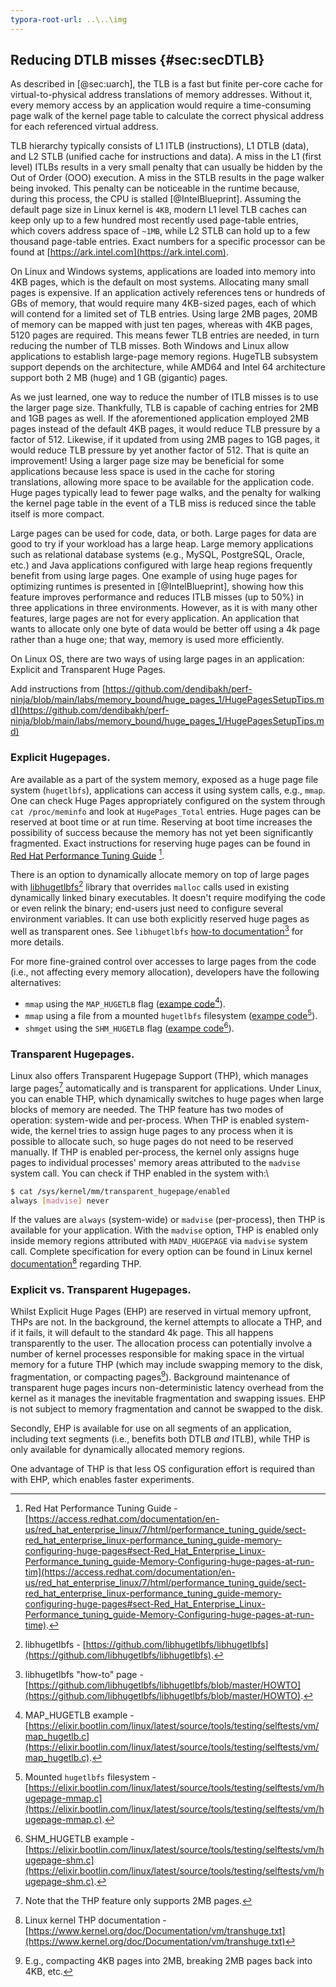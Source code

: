 ```yaml
---
typora-root-url: ..\..\img
---
```


## Reducing DTLB misses {#sec:secDTLB}

As described in [@sec:uarch], the TLB is a fast but finite per-core cache for virtual-to-physical address translations of memory addresses. Without it, every memory access by an application would require a time-consuming page walk of the kernel page table to calculate the correct physical address for each referenced virtual address. 

TLB hierarchy typically consists of L1 ITLB (instructions), L1 DTLB (data), and L2 STLB (unified cache for instructions and data). A miss in the L1 (first level) ITLBs results in a very small penalty that can usually be hidden by the Out of Order (OOO) execution. A miss in the STLB results in the page walker being invoked. This penalty can be noticeable in the runtime because, during this process, the CPU is stalled [@IntelBlueprint]. Assuming the default page size in Linux kernel is `4KB`, modern L1 level TLB caches can keep only up to a few hundred most recently used page-table entries, which covers address space of `~1MB`, while L2 STLB can hold up to a few thousand page-table entries. Exact numbers for a specific processor can be found at [https://ark.intel.com](https://ark.intel.com).

On Linux and Windows systems, applications are loaded into memory into 4KB pages, which is the default on most systems. Allocating many small pages is expensive. If an application actively references tens or hundreds of GBs of memory, that would require many 4KB-sized pages, each of which will contend for a limited set of TLB entries. Using large 2MB pages, 20MB of memory can be mapped with just ten pages, whereas with 4KB pages, 5120 pages are required. This means fewer TLB entries are needed, in turn reducing the number of TLB misses. Both Windows and Linux allow applications to establish large-page memory regions. HugeTLB subsystem support depends on the architecture, while AMD64 and Intel 64 architecture support both 2 MB (huge) and 1 GB (gigantic) pages.

As we just learned, one way to reduce the number of ITLB misses is to use the larger page size. Thankfully, TLB is capable of caching entries for 2MB and 1GB pages as well. If the aforementioned application employed 2MB pages instead of the default 4KB pages, it would reduce TLB pressure by a factor of 512. Likewise, if it updated from using 2MB pages to 1GB pages, it would reduce TLB pressure by yet another factor of 512. That is quite an improvement! Using a larger page size may be beneficial for some applications because less space is used in the cache for storing translations, allowing more space to be available for the application code. Huge pages typically lead to fewer page walks, and the penalty for walking the kernel page table in the event of a TLB miss is reduced since the table itself is more compact.

Large pages can be used for code, data, or both. Large pages for data are good to try if your workload has a large heap. Large memory applications such as relational database systems (e.g., MySQL, PostgreSQL, Oracle, etc.) and Java applications configured with large heap regions frequently benefit from using large pages. One example of using huge pages for optimizing runtimes is presented in [@IntelBlueprint], showing how this feature improves performance and reduces ITLB misses (up to 50%) in three applications in three environments. However, as it is with many other features, large pages are not for every application. An application that wants to allocate only one byte of data would be better off using a 4k page rather than a huge one; that way, memory is used more efficiently. 

On Linux OS, there are two ways of using large pages in an application: Explicit and Transparent Huge Pages.

Add instructions from [https://github.com/dendibakh/perf-ninja/blob/main/labs/memory_bound/huge_pages_1/HugePagesSetupTips.md](https://github.com/dendibakh/perf-ninja/blob/main/labs/memory_bound/huge_pages_1/HugePagesSetupTips.md)

### Explicit Hugepages.

Are available as a part of the system memory, exposed as a huge page file system (`hugetlbfs`), applications can access it using system calls, e.g., `mmap`. One can check Huge Pages appropriately configured on the system through `cat /proc/meminfo` and look at `HugePages_Total` entries. Huge pages can be reserved at boot time or at run time. Reserving at boot time increases the possibility of success because the memory has not yet been significantly fragmented. Exact instructions for reserving huge pages can be found in [Red Hat Performance Tuning Guide](https://access.redhat.com/documentation/en-us/red_hat_enterprise_linux/7/html/performance_tuning_guide/sect-red_hat_enterprise_linux-performance_tuning_guide-memory-configuring-huge-pages#sect-Red_Hat_Enterprise_Linux-Performance_tuning_guide-Memory-Configuring-huge-pages-at-run-time) [^22].

There is an option to dynamically allocate memory on top of large pages with [libhugetlbfs](https://github.com/libhugetlbfs/libhugetlbfs)[^23] library that overrides `malloc` calls used in existing dynamically linked binary executables. It doesn't require modifying the code or even relink the binary; end-users just need to configure several environment variables. It can use both explicitly reserved huge pages as well as transparent ones. See `libhugetlbfs` [how-to documentation](https://github.com/libhugetlbfs/libhugetlbfs/blob/master/HOWTO)[^24] for more details.

For more fine-grained control over accesses to large pages from the code (i.e., not affecting every memory allocation), developers have the following alternatives:

* `mmap` using the `MAP_HUGETLB` flag ([exampe code](https://elixir.bootlin.com/linux/latest/source/tools/testing/selftests/vm/map_hugetlb.c)[^25]).
* `mmap` using a file from a mounted `hugetlbfs` filesystem ([exampe code](https://elixir.bootlin.com/linux/latest/source/tools/testing/selftests/vm/hugepage-mmap.c)[^26]).
* `shmget` using the `SHM_HUGETLB` flag ([exampe code](https://elixir.bootlin.com/linux/latest/source/tools/testing/selftests/vm/hugepage-shm.c)[^27]).

### Transparent Hugepages.

Linux also offers Transparent Hugepage Support (THP), which manages large pages[^21] automatically and is transparent for applications. Under Linux, you can enable THP, which dynamically switches to huge pages when large blocks of memory are needed. The THP feature has two modes of operation: system-wide and per-process. When THP is enabled system-wide, the kernel tries to assign huge pages to any process when it is possible to allocate such, so huge pages do not need to be reserved manually. If THP is enabled per-process, the kernel only assigns huge pages to individual processes' memory areas attributed to the `madvise` system call. You can check if THP enabled in the system with:\

```bash
$ cat /sys/kernel/mm/transparent_hugepage/enabled
always [madvise] never
```

If the values are `always` (system-wide) or `madvise` (per-process), then THP is available for your application. With the `madvise` option, THP is enabled only inside memory regions attributed with `MADV_HUGEPAGE` via `madvise` system call. Complete specification for every option can be found in Linux kernel [documentation](https://www.kernel.org/doc/Documentation/vm/transhuge.txt)[^28] regarding THP.

### Explicit vs. Transparent Hugepages.

Whilst Explicit Huge Pages (EHP) are reserved in virtual memory upfront, THPs are not. In the background, the kernel attempts to allocate a THP, and if it fails, it will default to the standard 4k page. This all happens transparently to the user. The allocation process can potentially involve a number of kernel processes responsible for making space in the virtual memory for a future THP (which may include swapping memory to the disk, fragmentation, or compacting pages[^20]). Background maintenance of transparent huge pages incurs non-deterministic latency overhead from the kernel as it manages the inevitable fragmentation and swapping issues. EHP is not subject to memory fragmentation and cannot be swapped to the disk. 

Secondly, EHP is available for use on all segments of an application, including text segments (i.e., benefits both DTLB *and* ITLB), while THP is only available for dynamically allocated memory regions.

One advantage of THP is that less OS configuration effort is required than with EHP, which enables faster experiments.

[^20]: E.g., compacting 4KB pages into 2MB, breaking 2MB pages back into 4KB, etc.
[^21]: Note that the THP feature only supports 2MB pages.
[^22]: Red Hat Performance Tuning Guide - [https://access.redhat.com/documentation/en-us/red_hat_enterprise_linux/7/html/performance_tuning_guide/sect-red_hat_enterprise_linux-performance_tuning_guide-memory-configuring-huge-pages#sect-Red_Hat_Enterprise_Linux-Performance_tuning_guide-Memory-Configuring-huge-pages-at-run-tim](https://access.redhat.com/documentation/en-us/red_hat_enterprise_linux/7/html/performance_tuning_guide/sect-red_hat_enterprise_linux-performance_tuning_guide-memory-configuring-huge-pages#sect-Red_Hat_Enterprise_Linux-Performance_tuning_guide-Memory-Configuring-huge-pages-at-run-time).
[^23]: libhugetlbfs - [https://github.com/libhugetlbfs/libhugetlbfs](https://github.com/libhugetlbfs/libhugetlbfs).
[^24]: libhugetlbfs "how-to" page - [https://github.com/libhugetlbfs/libhugetlbfs/blob/master/HOWTO](https://github.com/libhugetlbfs/libhugetlbfs/blob/master/HOWTO).
[^25]: MAP_HUGETLB example - [https://elixir.bootlin.com/linux/latest/source/tools/testing/selftests/vm/map_hugetlb.c](https://elixir.bootlin.com/linux/latest/source/tools/testing/selftests/vm/map_hugetlb.c).
[^26]: Mounted `hugetlbfs` filesystem - [https://elixir.bootlin.com/linux/latest/source/tools/testing/selftests/vm/hugepage-mmap.c](https://elixir.bootlin.com/linux/latest/source/tools/testing/selftests/vm/hugepage-mmap.c).
[^27]: SHM_HUGETLB example - [https://elixir.bootlin.com/linux/latest/source/tools/testing/selftests/vm/hugepage-shm.c](https://elixir.bootlin.com/linux/latest/source/tools/testing/selftests/vm/hugepage-shm.c).
[^28]: Linux kernel THP documentation - [https://www.kernel.org/doc/Documentation/vm/transhuge.txt](https://www.kernel.org/doc/Documentation/vm/transhuge.txt)
